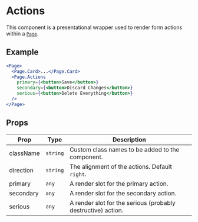 # Actions

This component is a presentational wrapper used to render form actions within a [`Page`](./Page.md).

## Example

```jsx
<Page>
  <Page.Card>...</Page.Card>
  <Page.Actions
    primary={<button>Save</button>}
    secondary={<button>Discard Changes</button>}
    serious={<button>Delete Everything</button>}
  />
</Page>
```

## Props

| Prop      | Type     | Description                                                  |
| --------- | -------- | ------------------------------------------------------------ |
| className | `string` | Custom class names to be added to the component.             |
| direction | `string` | The alignment of the actions. Default `right`.               |
| primary   | `any`    | A render slot for the primary action.                        |
| secondary | `any`    | A render slot for the secondary action.                      |
| serious   | `any`    | A render slot for the serious (probably destructive) action. |
